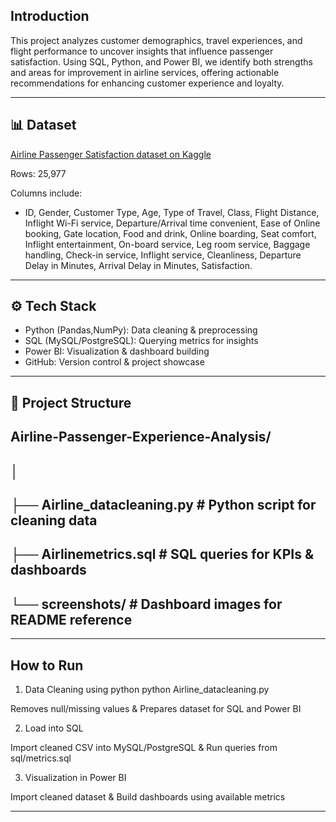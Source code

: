 ## Introduction
This project analyzes customer demographics, travel experiences, and flight performance to uncover insights that influence passenger satisfaction. Using SQL, Python, and Power BI, we identify both strengths and areas for improvement in airline services, offering actionable recommendations for enhancing customer experience and loyalty.

---

## 📊 Dataset

[Airline Passenger Satisfaction dataset on Kaggle](https://www.kaggle.com/datasets/teejmahal20/airline-passenger-satisfaction)


Rows: 25,977

Columns include:

- ID, Gender, Customer Type, Age, Type of Travel, Class, Flight Distance, Inflight Wi-Fi service, Departure/Arrival time convenient, Ease of Online booking, Gate location, Food and drink, Online boarding, Seat comfort, Inflight entertainment, On-board service, Leg room service, Baggage handling, Check-in service, Inflight service, Cleanliness, Departure Delay in Minutes, Arrival Delay in Minutes, 
Satisfaction. 

---

## ⚙️ Tech Stack

- Python (Pandas,NumPy): Data cleaning & preprocessing
- SQL (MySQL/PostgreSQL): Querying metrics for insights
- Power BI: Visualization & dashboard building
- GitHub: Version control & project showcase

---

## 📁 Project Structure

Airline-Passenger-Experience-Analysis/
---
│
---
├── Airline_datacleaning.py        # Python script for cleaning data
---
├── Airlinemetrics.sql          # SQL queries for KPIs & dashboards
---
└── screenshots/             # Dashboard images for README reference
---
---
## How to Run

1. Data Cleaning using python
python Airline_datacleaning.py

Removes null/missing values & Prepares dataset for SQL and Power BI

2. Load into SQL

Import cleaned CSV into MySQL/PostgreSQL & Run queries from sql/metrics.sql

3. Visualization in Power BI

Import cleaned dataset & Build dashboards using available metrics

---

